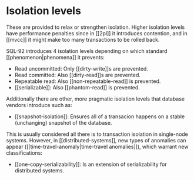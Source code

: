# Isolation levels
These are provided to relax or strengthen isolation. Higher isolation levels have performance penalties since in [[2pl]] it introduces contention, and in [[mvcc]] it might make too many transactions to be rolled back.

SQL-92 introduces 4 isolation levels depending on which standard [[phenomenon|phenomena]] it prevents:

* Read uncommitted: Only [[dirty-write]]s are prevented.
* Read committed: Also [[dirty-read]]s are prevented.
* Repeatable read: Also [[non-repeatable-read]] is prevented.
* [[serializable]]: Also [[phantom-read]] is prevented.

Additionally there are other, more pragmatic isolation levels that database vendors introduce such as:

* [[snapshot-isolation]]: Ensures all of a transacion happens on a stable (unchanging) snapshot of the database.

This is usually considered all there is to transaction isolation in single-node systems. However, in [[distributed-systems]], new types of anomalies can appear ([[time-travel-anomaly|time-travel anomalies]]), which warrant new classifications:
* [[one-copy-serializability]]: Is an extension of serializability for distributed systems.
